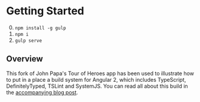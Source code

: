 # Getting Started
0. `npm install -g gulp`
1. `npm i`
2. `gulp serve`

## Overview

This fork of John Papa's Tour of Heroes app has been used to illustrate how to put in a place a build system for Angular 2, which includes TypeScript, DefinitelyTyped, TSLint and SystemJS. You can read all about this build in the [accompanying blog post](http://blog.scottlogic.com/2015/12/24/creating-an-angular-2-build.html).
